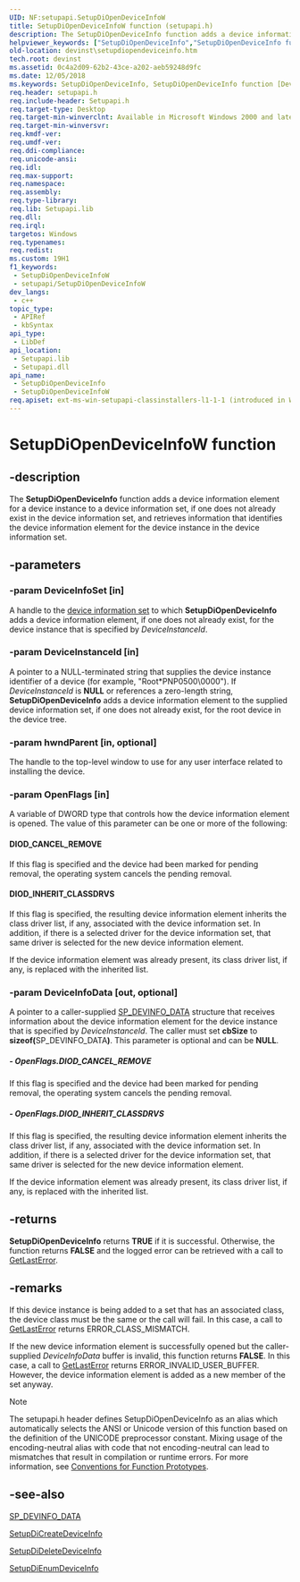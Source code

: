```yaml
---
UID: NF:setupapi.SetupDiOpenDeviceInfoW
title: SetupDiOpenDeviceInfoW function (setupapi.h)
description: The SetupDiOpenDeviceInfo function adds a device information element for a device instance to a device information set, if one does not already exist in the device information set, and retrieves information that identifies the device information element for the device instance in the device information set.
helpviewer_keywords: ["SetupDiOpenDeviceInfo","SetupDiOpenDeviceInfo function [Device and Driver Installation]","SetupDiOpenDeviceInfoA","SetupDiOpenDeviceInfoW","devinst.setupdiopendeviceinfo","di-rtns_57646ff4-705a-46ff-9c51-49880bb19f90.xml","setupapi/SetupDiOpenDeviceInfo"]
old-location: devinst\setupdiopendeviceinfo.htm
tech.root: devinst
ms.assetid: 0c4a2d09-62b2-43ce-a202-aeb59248d9fc
ms.date: 12/05/2018
ms.keywords: SetupDiOpenDeviceInfo, SetupDiOpenDeviceInfo function [Device and Driver Installation], SetupDiOpenDeviceInfoA, SetupDiOpenDeviceInfoW, devinst.setupdiopendeviceinfo, di-rtns_57646ff4-705a-46ff-9c51-49880bb19f90.xml, setupapi/SetupDiOpenDeviceInfo
req.header: setupapi.h
req.include-header: Setupapi.h
req.target-type: Desktop
req.target-min-winverclnt: Available in Microsoft Windows 2000 and later versions of Windows.
req.target-min-winversvr: 
req.kmdf-ver: 
req.umdf-ver: 
req.ddi-compliance: 
req.unicode-ansi: 
req.idl: 
req.max-support: 
req.namespace: 
req.assembly: 
req.type-library: 
req.lib: Setupapi.lib
req.dll: 
req.irql: 
targetos: Windows
req.typenames: 
req.redist: 
ms.custom: 19H1
f1_keywords:
 - SetupDiOpenDeviceInfoW
 - setupapi/SetupDiOpenDeviceInfoW
dev_langs:
 - c++
topic_type:
 - APIRef
 - kbSyntax
api_type:
 - LibDef
api_location:
 - Setupapi.lib
 - Setupapi.dll
api_name:
 - SetupDiOpenDeviceInfo
 - SetupDiOpenDeviceInfoW
req.apiset: ext-ms-win-setupapi-classinstallers-l1-1-1 (introduced in Windows 8.1)
---
```


# SetupDiOpenDeviceInfoW function


## -description

The <b>SetupDiOpenDeviceInfo</b> function adds a device information element for a device instance to a device information set, if one does not already exist in the device information set, and retrieves information that identifies the device information element for the device instance in the device information set.

## -parameters

### -param DeviceInfoSet [in]

A handle to the <a href="/windows-hardware/drivers/install/device-information-sets">device information set</a> to which <b>SetupDiOpenDeviceInfo</b> adds a device information element, if one does not already exist, for the device instance that is specified by <i>DeviceInstanceId</i>.

### -param DeviceInstanceId [in]

A pointer to a NULL-terminated string that supplies the device instance identifier of a device (for example, "Root\*PNP0500\0000"). If <i>DeviceInstanceId</i> is <b>NULL</b> or references a zero-length string, <b>SetupDiOpenDeviceInfo</b> adds a device information element to the supplied device information set, if one does not already exist, for the root device in the device tree.

### -param hwndParent [in, optional]

The handle to the top-level window to use for any user interface related to installing the device.

### -param OpenFlags [in]

A variable of DWORD type that controls how the device information element is opened. The value of this parameter can be one or more of the following:





#### DIOD_CANCEL_REMOVE

If this flag is specified and the device had been marked for pending removal, the operating system cancels the pending removal.



#### DIOD_INHERIT_CLASSDRVS

If this flag is specified, the resulting device information element inherits the class driver list, if any, associated with the device information set. In addition, if there is a selected driver for the device information set, that same driver is selected for the new device information element.

If the device information element was already present, its class driver list, if any, is replaced with the inherited list.

### -param DeviceInfoData [out, optional]

A pointer to a caller-supplied <a href="/windows/desktop/api/setupapi/ns-setupapi-sp_devinfo_data">SP_DEVINFO_DATA</a> structure that receives information about the device information element for the device instance that is specified by <i>DeviceInstanceId</i>. The caller must set <b>cbSize</b> to <b>sizeof(</b>SP_DEVINFO_DATA<b>)</b>. This parameter is optional and can be <b>NULL</b>. 


##### - OpenFlags.DIOD_CANCEL_REMOVE

If this flag is specified and the device had been marked for pending removal, the operating system cancels the pending removal.


##### - OpenFlags.DIOD_INHERIT_CLASSDRVS

If this flag is specified, the resulting device information element inherits the class driver list, if any, associated with the device information set. In addition, if there is a selected driver for the device information set, that same driver is selected for the new device information element.

If the device information element was already present, its class driver list, if any, is replaced with the inherited list.

## -returns

<b>SetupDiOpenDeviceInfo</b> returns <b>TRUE</b> if it is successful. Otherwise, the function returns <b>FALSE</b> and the logged error can be retrieved with a call to <a href="/windows/win32/api/errhandlingapi/nf-errhandlingapi-getlasterror">GetLastError</a>.

## -remarks

If this device instance is being added to a set that has an associated class, the device class must be the same or the call will fail. In this case, a call to <a href="/windows/win32/api/errhandlingapi/nf-errhandlingapi-getlasterror">GetLastError</a> returns ERROR_CLASS_MISMATCH.

If the new device information element is successfully opened but the caller-supplied <i>DeviceInfoData</i> buffer is invalid, this function returns <b>FALSE</b>. In this case, a call to <a href="/windows/win32/api/errhandlingapi/nf-errhandlingapi-getlasterror">GetLastError</a> returns ERROR_INVALID_USER_BUFFER. However, the device information element is added as a new member of the set anyway.





> [!NOTE]
> The setupapi.h header defines SetupDiOpenDeviceInfo as an alias which automatically selects the ANSI or Unicode version of this function based on the definition of the UNICODE preprocessor constant. Mixing usage of the encoding-neutral alias with code that not encoding-neutral can lead to mismatches that result in compilation or runtime errors. For more information, see [Conventions for Function Prototypes](/windows/win32/intl/conventions-for-function-prototypes).

## -see-also

<a href="/windows/desktop/api/setupapi/ns-setupapi-sp_devinfo_data">SP_DEVINFO_DATA</a>



<a href="/windows/desktop/api/setupapi/nf-setupapi-setupdicreatedeviceinfoa">SetupDiCreateDeviceInfo</a>



<a href="/windows/desktop/api/setupapi/nf-setupapi-setupdideletedeviceinfo">SetupDiDeleteDeviceInfo</a>



<a href="/windows/desktop/api/setupapi/nf-setupapi-setupdienumdeviceinfo">SetupDiEnumDeviceInfo</a>
